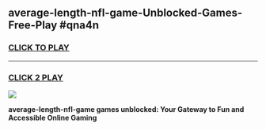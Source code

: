 
## average-length-nfl-game-Unblocked-Games-Free-Play #qna4n
<h3>
<a href="https://us.freeplayer.one?title=average-length-nfl-game&ref=9M">CLICK TO PLAY</a></h3>
<hr>

<h3>
<a href="https://us.freeplayer.one?title=average-length-nfl-game&ref=9M">CLICK 2 PLAY</a>
  
</h3>

<a href="https://us.freeplayer.one?title=average-length-nfl-game&ref=9M"><img src="https://clearcache.store/games.png"></a>


**average-length-nfl-game games unblocked: Your Gateway to Fun and Accessible Online Gaming**
